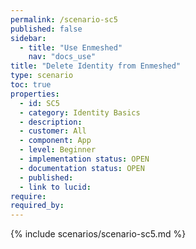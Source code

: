 ```yaml
---
permalink: /scenario-sc5
published: false
sidebar:
  - title: "Use Enmeshed"
    nav: "docs_use"
title: "Delete Identity from Enmeshed"
type: scenario
toc: true
properties:
  - id: SC5
  - category: Identity Basics
  - description:
  - customer: All
  - component: App
  - level: Beginner
  - implementation status: OPEN
  - documentation status: OPEN
  - published:
  - link to lucid:
require:
required_by:
---
```


{% include scenarios/scenario-sc5.md %}
